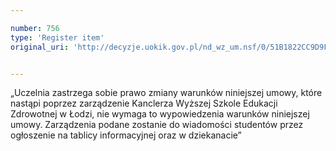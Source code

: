 ```yaml
---

number: 756
type: 'Register item'
original_uri: 'http://decyzje.uokik.gov.pl/nd_wz_um.nsf/0/51B1822CC9D9F9C2C12572DD003296A0?OpenDocument'


---
```


„Uczelnia zastrzega sobie prawo zmiany warunków niniejszej umowy, które nastąpi poprzez zarządzenie Kanclerza Wyższej Szkole Edukacji Zdrowotnej w Łodzi, nie wymaga to wypowiedzenia warunków niniejszej umowy. Zarządzenia podane zostanie do wiadomości studentów przez ogłoszenie na tablicy informacyjnej oraz w dziekanacie”
